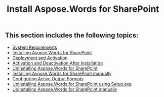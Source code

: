 ﻿---
title: Install Aspose.Words for SharePoint
articleTitle: Install Aspose.Words for SharePoint
linktitle: Install Aspose.Words for SharePoint
description: "This guide describes how to install Aspose.Words for SharePoint."
type: docs
weight: 40
url: /sharepoint/install-aspose-words-for-sharepoint/
---

## This section includes the following topics:

- [System Requirements](/words/sharepoint/system-requirements/)
- [Installing Aspose.Words for SharePoint](/words/sharepoint/installing-aspose-words-for-sharepoint/)
- [Deployment and Activation](/words/sharepoint/deployment-and-activation/)
- [Activation and Deactivation After Installation](/words/sharepoint/activation-and-deactivation-after-installation/)
- [Uninstalling Aspose.Words for SharePoint](/words/sharepoint/uninstalling-aspose-words-for-sharepoint/)
- [Installing Aspose.Words for SharePoint manually](/words/sharepoint/installing-aspose-words-for-sharepoint-manually/)
- [Configuring Active Output Formats](/words/sharepoint/configuring-active-output-formats/)
- [Uninstalling Aspose.Words for SharePoint using Setup.exe](/words/sharepoint/uninstalling-aspose-words-for-sharepoint-using-setup-exe/)
- [Uninstalling Aspose.Words for SharePoint manually](/words/sharepoint/uninstalling-aspose-words-for-sharepoint-manually/)
